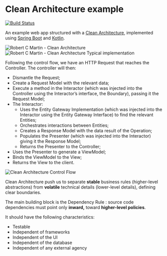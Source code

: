 # Clean Architecture example 
[![Build Status](https://travis-ci.org/rcapraro/cleanarch.svg?branch=master)](https://travis-ci.org/rcapraro/cleanarch)


An example web app structured with a [Clean Architecture][clean-arch], implemented using [Spring Boot][springboot] and [Kotlin][kotlin].

![Robert C Martin - Clean Architecture](https://bit.ly/2vhBWz7)
![Robert C Martin - Clean Architecture Typical implementation](http://i.imgur.com/WkBAATy.png)

Following the control flow, we have an HTTP Request that reaches the Controller. The controller will then:

- Dismantle the Request;
- Create a Request Model with the relevant data;
- Execute a method in the Interactor (which was injected into the Controller using the Interactor’s interface, the Boundary), passing it the Request Model;
- The Interactor:
  - Uses the Entity Gateway Implementation (which was injected into the Interactor using the Entity Gateway Interface) to find the relevant Entities;
  - Orchestrates interactions between Entities;
  - Creates a Response Model with the data result of the Operation;
  - Populates the Presenter (which was injected into the Interactor) giving it the Response Model;
  - Returns the Presenter to the Controller;
- Uses the Presenter to generate a ViewModel;
- Binds the ViewModel to the View;
- Returns the View to the client.

![Clean Architecture Control Flow](https://bit.ly/2P4s0RG)

Clean Architecture push us to separate __stable__ business rules (higher-level abstractions) from __volatile__ technical details (lower-level details), defining clear boundaries. 

The main building block is the Dependency Rule : source code dependencies must point only __inward,__ toward __higher-level policies__.

It should have the following characteristics:

- Testable
- Independent of frameworks
- Independent of the UI
- Independent of the database
- Independent of any external agency


[clean-arch]: https://8thlight.com/blog/uncle-bob/2012/08/13/the-clean-architecture.html
[springboot]: https://spring.io/projects/spring-boot
[kotlin]: https://kotlinlang.org/